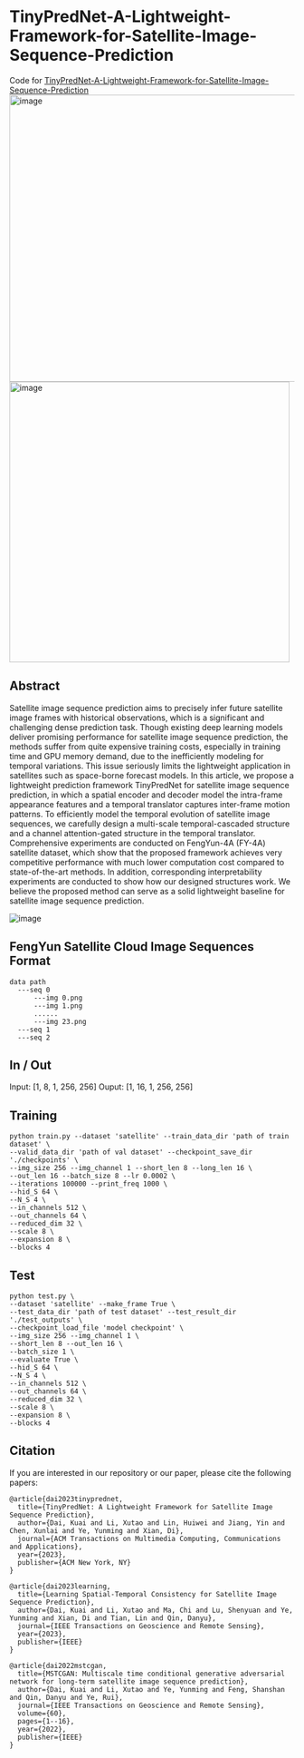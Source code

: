 # TinyPredNet-A-Lightweight-Framework-for-Satellite-Image-Sequence-Prediction
Code for [TinyPredNet-A-Lightweight-Framework-for-Satellite-Image-Sequence-Prediction](https://dl.acm.org/doi/pdf/10.1145/3638773)
<img width="506" alt="image" src="https://github.com/bigfeetsmalltone/TinyPredNet-A-Lightweight-Framework-for-Satellite-Image-Sequence-Prediction/assets/30223491/4c9c5a57-a1dc-49ea-a810-21fef71abe8f">
<img width="495" alt="image" src="https://github.com/bigfeetsmalltone/TinyPredNet-A-Lightweight-Framework-for-Satellite-Image-Sequence-Prediction/assets/30223491/82a4287d-347b-4ba3-a766-923679a0b138">

## Abstract
Satellite image sequence prediction aims to precisely infer future satellite image frames with historical observations, which is a significant and challenging dense prediction task. Though existing deep learning models deliver promising performance for satellite image sequence prediction, the methods suffer from quite expensive training costs, especially in training time and GPU memory demand, due to the inefficiently modeling for temporal variations. This issue seriously limits the lightweight application in satellites such as space-borne forecast models. In this article, we propose a lightweight prediction framework TinyPredNet for satellite image sequence prediction, in which a spatial encoder and decoder model the intra-frame appearance features and a temporal translator captures inter-frame motion patterns. To efficiently model the temporal evolution of satellite image sequences, we carefully design a multi-scale temporal-cascaded structure and a channel attention-gated structure in the temporal translator. Comprehensive experiments are conducted on FengYun-4A (FY-4A) satellite dataset, which show that the proposed framework achieves very competitive performance with much lower computation cost compared to state-of-the-art methods. In addition, corresponding interpretability experiments are conducted to show how our designed structures work. We believe the proposed method can serve as a solid lightweight baseline for satellite image sequence prediction.

![image](./FengYun-4A.gif)

## FengYun Satellite Cloud Image Sequences Format
```
data path 
  ---seq 0 
      ---img 0.png 
      ---img 1.png
      ......
      ---img 23.png
  ---seq 1
  ---seq 2
```

## In / Out
Input: [1, 8, 1, 256, 256]
Ouput: [1, 16, 1, 256, 256]

## Training
```
python train.py --dataset 'satellite' --train_data_dir 'path of train dataset' \
--valid_data_dir 'path of val dataset' --checkpoint_save_dir './checkpoints' \
--img_size 256 --img_channel 1 --short_len 8 --long_len 16 \
--out_len 16 --batch_size 8 --lr 0.0002 \
--iterations 100000 --print_freq 1000 \
--hid_S 64 \
--N_S 4 \
--in_channels 512 \
--out_channels 64 \
--reduced_dim 32 \
--scale 8 \
--expansion 8 \
--blocks 4
```
## Test
```
python test.py \
--dataset 'satellite' --make_frame True \
--test_data_dir 'path of test dataset' --test_result_dir './test_outputs' \
--checkpoint_load_file 'model checkpoint' \
--img_size 256 --img_channel 1 \
--short_len 8 --out_len 16 \
--batch_size 1 \
--evaluate True \
--hid_S 64 \
--N_S 4 \
--in_channels 512 \
--out_channels 64 \
--reduced_dim 32 \
--scale 8 \
--expansion 8 \
--blocks 4
```
## Citation

If you are interested in our repository or our paper, please cite the following papers:

```
@article{dai2023tinyprednet,
  title={TinyPredNet: A Lightweight Framework for Satellite Image Sequence Prediction},
  author={Dai, Kuai and Li, Xutao and Lin, Huiwei and Jiang, Yin and Chen, Xunlai and Ye, Yunming and Xian, Di},
  journal={ACM Transactions on Multimedia Computing, Communications and Applications},
  year={2023},
  publisher={ACM New York, NY}
}

@article{dai2023learning,
  title={Learning Spatial-Temporal Consistency for Satellite Image Sequence Prediction},
  author={Dai, Kuai and Li, Xutao and Ma, Chi and Lu, Shenyuan and Ye, Yunming and Xian, Di and Tian, Lin and Qin, Danyu},
  journal={IEEE Transactions on Geoscience and Remote Sensing},
  year={2023},
  publisher={IEEE}
}

@article{dai2022mstcgan,
  title={MSTCGAN: Multiscale time conditional generative adversarial network for long-term satellite image sequence prediction},
  author={Dai, Kuai and Li, Xutao and Ye, Yunming and Feng, Shanshan and Qin, Danyu and Ye, Rui},
  journal={IEEE Transactions on Geoscience and Remote Sensing},
  volume={60},
  pages={1--16},
  year={2022},
  publisher={IEEE}
}
```
